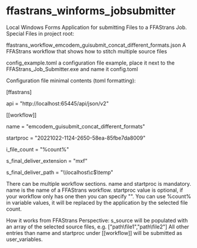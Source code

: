 # ffastrans_winforms_jobsubmitter

Local Windows Forms Application for submitting Files to a FFAStrans Job. 
Special Files in project root:

ffastrans_workflow_emcodem_guisubmit_concat_different_formats.json
A FFAStrans workflow that shows how to stitch multiple source files

config_example.toml
a configuration file example, place it next to the FFAStrans_Job_Submitter.exe and name it config.toml

Configuration file minimal contents (toml formatting):

[ffastrans]

api = "http://localhost:65445/api/json/v2"


[[workflow]]

name = "emcodem_guisubmit_concat_different_formats"

startproc = "20221022-1124-2650-58ea-85fbe7da8009"

i_file_count = "%count%"

s_final_deliver_extension = "mxf"

s_final_deliver_path = "\\\\localhost\\c$\\temp"

There can be multiple workflow sections.
name and startproc is mandatory.  
name is the name of a FFAStrans workflow.
startproc value is optional, if your workflow only has one then you can specify "".
You can use %count% in variable values, it will be replaced by the application by the selected file count.

How it works from FFAStrans Perspective:
s_source will be populated with an array of the selected source files, e.g. ["path\\file1","path\\file2"]
All other entries than name and startproc under [[workflow]] will be submitted as user_variables.